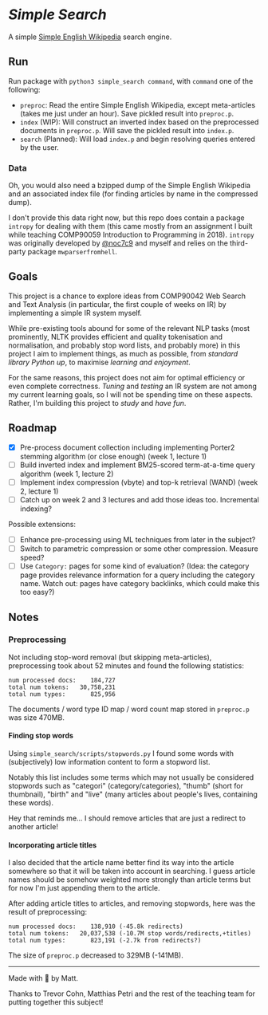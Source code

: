 # *Simple Search*

A simple [Simple English Wikipedia](https://simple.wikipedia.org/wiki/Simple_English_Wikipedia) search engine.

## Run

Run package with `python3 simple_search command`, with `command` one of the following:

* `preproc`: Read the entire Simple English Wikipedia, except meta-articles (takes me just under an hour). Save pickled result into `preproc.p`.
* `index` (WIP): Will construct an inverted index based on the preprocessed documents in `preproc.p`. Will save the pickled result into `index.p`.
* `search` (Planned): Will load `index.p` and begin resolving queries entered by the user.

### Data

Oh, you would also need a bzipped dump of the Simple English Wikipedia and an associated index file (for finding articles by name in the compressed dump).

I don't provide this data right now, but this repo does contain a package `intropy` for dealing with them (this came mostly from an assignment I built while teaching COMP90059 Introduction to Programming in 2018). `intropy` was originally developed by [@noc7c9](https://github.com/noc7c9) and myself and relies on the third-party package `mwparserfromhell`.

## Goals

This project is a chance to explore ideas from COMP90042 Web Search and Text Analysis (in particular, the first couple of weeks on IR) by implementing a simple IR system myself.

While pre-existing tools abound for some of the relevant NLP tasks (most prominently, NLTK provides efficient and quality tokenisation and normalisation, and probably stop word lists, and probably more) in this project I aim to implement things, as much as possible, from *standard library Python up*, to maximise *learning and enjoyment*.

For the same reasons, this project does not aim for optimal efficiency or even complete correctness. *Tuning* and *testing* an IR system are not among my current learning goals, so I will not be spending time on these aspects. Rather, I'm building this project to *study* and *have fun*.

## Roadmap

* [x] Pre-process document collection including implementing Porter2 stemming algorithm (or close enough) (week 1, lecture 1)
* [ ] Build inverted index and implement BM25-scored term-at-a-time query algorithm (week 1, lecture 2)
* [ ] Implement index compression (vbyte) and top-k retrieval (WAND) (week 2, lecture 1)
* [ ] Catch up on week 2 and 3 lectures and add those ideas too. Incremental indexing? 

Possible extensions:

* [ ] Enhance pre-processing using ML techniques from later in the subject?
* [ ] Switch to parametric compression or some other compression. Measure speed?
* [ ] Use `Category:` pages for some kind of evaluation? (Idea: the category page provides relevance information for a query including the category name. Watch out: pages have category backlinks, which could make this too easy?)

## Notes

### Preprocessing

Not including stop-word removal (but skipping meta-articles), preprocessing took about 52 minutes and found the following statistics:

    num processed docs:    184,727
    total num tokens:   30,758,231
    total num types:       825,956

The documents / word type ID map / word count map stored in `preproc.p` was size 470MB.

#### Finding stop words

Using `simple_search/scripts/stopwords.py` I found some words with (subjectively) low information content to form a stopword list.

Notably this list includes some terms which may not usually be considered stopwords such as "categori" (category/categories), "thumb" (short for thumbnail), "birth" and "live" (many articles about people's lives, containing these words).

Hey that reminds me... I should remove articles that are just a redirect to another article!


#### Incorporating article titles

I also decided that the article name better find its way into the article somewhere so that it will be taken into account in searching. I guess article names should be somehow weighted more strongly than article terms but for now I'm just appending them to the article.

After adding article titles to articles, and removing stopwords, here was the result of preprocessing:

    num processed docs:    138,910 (-45.8k redirects)
    total num tokens:   20,037,538 (-10.7M stop words/redirects,+titles)
    total num types:       823,191 (-2.7k from redirects?)

The size of `preproc.p` decreased to 329MB (-141MB).

---

Made with :purple_heart: by Matt.

Thanks to Trevor Cohn, Matthias Petri and the rest of the teaching team for putting together this subject!